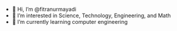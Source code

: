 - 👋 Hi, I’m @fitranurmayadi
- 👀 I’m interested in Science, Technology, Engineering, and Math
- 🌱 I’m currently learning computer engineering

<!---
fitranurmayadi/fitranurmayadi is a ✨ special ✨ repository because its `README.md` (this file) appears on your GitHub profile.
You can click the Preview link to take a look at your changes.
--->
